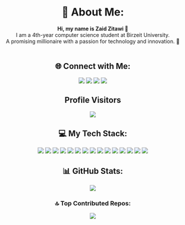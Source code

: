 <h1 align="center">💫 About Me:</h1>
<p align="center">
  <strong>Hi, my name is Zaid Zitawi 👋</strong><br>
  I am a 4th-year computer science student at Birzeit University.<br>
  A promising millionaire with a passion for technology and innovation. 🌟<br><br>
</p>

<h2 align="center">🌐 Connect with Me:</h2>
<p align="center">
  <a href="https://www.facebook.com/profile.php?id=100003752475829" target="_blank"><img src="https://img.shields.io/badge/Facebook-%231877F2.svg?logo=Facebook&logoColor=white"></a>
  <a href="https://www.instagram.com/zaid_zitawi/" target="_blank"><img src="https://img.shields.io/badge/Instagram-%23E4405F.svg?logo=Instagram&logoColor=white"></a>
  <a href="https://www.linkedin.com/in/zaid-zitawi-200713274" target="_blank"><img src="https://img.shields.io/badge/LinkedIn-%230077B5.svg?logo=linkedin&logoColor=white"></a>
  <a href="https://twitter.com/ZaidZitawi" target="_blank"><img src="https://img.shields.io/badge/Twitter-%231DA1F2.svg?logo=Twitter&logoColor=white"></a>
</p>

<h2 align="center">Profile Visitors</h2>
<div align="center">
  <img src="https://profile-counter.glitch.me/ZaidZitawi/count.svg?"  />
</div>

<h2 align="center">💻 My Tech Stack:</h2>
<p align="center">
  <img src="https://img.shields.io/badge/c-%2300599C.svg?style=for-the-badge&logo=c&logoColor=white">
  <img src="https://img.shields.io/badge/c%23-%23239120.svg?style=for-the-badge&logo=c-sharp&logoColor=white">
  <img src="https://img.shields.io/badge/c++-%2300599C.svg?style=for-the-badge&logo=c%2B%2B&logoColor=white">
  <img src="https://img.shields.io/badge/css3-%231572B6.svg?style=for-the-badge&logo=css3&logoColor=white">
  <img src="https://img.shields.io/badge/html5-%23E34F26.svg?style=for-the-badge&logo=html5&logoColor=white">
  <img src="https://img.shields.io/badge/java-%23ED8B00.svg?style=for-the-badge&logo=java&logoColor=white">
  <img src="https://img.shields.io/badge/javascript-%23323330.svg?style=for-the-badge&logo=javascript&logoColor=%23F7DF1E">
  <img src="https://img.shields.io/badge/php-%23777BB4.svg?style=for-the-badge&logo=php&logoColor=white">
  <img src="https://img.shields.io/badge/python-3670A0?style=for-the-badge&logo=python&logoColor=ffdd54">
  <img src="https://img.shields.io/badge/Flutter-%2302569B.svg?style=for-the-badge&logo=Flutter&logoColor=white">
  <img src="https://img.shields.io/badge/apache-%23D42029.svg?style=for-the-badge&logo=apache&logoColor=white">
  <img src="https://img.shields.io/badge/mysql-%2300f.svg?style=for-the-badge&logo=mysql&logoColor=white">
  <img src="https://img.shields.io/badge/Canva-%2300C4CC.svg?style=for-the-badge&logo=Canva&logoColor=white">
  <img src="https://img.shields.io/badge/figma-%23F24E1E.svg?style=for-the-badge&logo=figma&logoColor=white">
  <img src="https://img.shields.io/badge/Linux-FCC624?style=for-the-badge&logo=linux&logoColor=black">
</p>

<h2 align="center">📊 GitHub Stats:</h2>
<p align="center">
  <img src="https://github-readme-stats.vercel.app/api/top-langs/?username=ZaidZitawi&theme=dracula&hide_border=true&include_all_commits=true&count_private=true&layout=compact">
</p>

<h3 align="center">🔝 Top Contributed Repos:</h3>
<p align="center">
  <img src="https://github-contributor-stats.vercel.app/api?username=ZaidZitawi&limit=5&theme=dark&combine_all_yearly_contributions=true">
</p>

